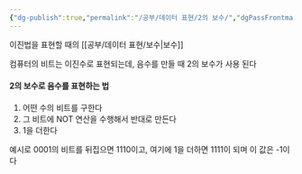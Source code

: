 ```yaml
---
{"dg-publish":true,"permalink":"/공부/데이터 표현/2의 보수/","dgPassFrontmatter":true}
---
```



이진법을 표현할 때의 [[공부/데이터 표현/보수\|보수]]

컴퓨터의 비트는 이진수로 표현되는데, 음수를 만들 때 2의 보수가 사용 된다

#### 2의 보수로 음수를 표현하는 법
1. 어떤 수의 비트를 구한다
2. 그 비트에 NOT 연산을 수행해서 반대로 만든다
3. 1을 더한다

예시로 0001의 비트를 뒤집으면 1110이고, 여기에 1을 더하면 1111이 되며 이 값은 -1이다